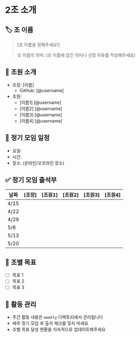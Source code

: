 # 2조 소개

## 🏷️ 조 이름
> [조 이름을 정해주세요!]
> 
> 조 이름의 의미: 
> (조 이름에 담긴 의미나 선정 이유를 작성해주세요)

## 👥 조원 소개
- 조장: [이름]
  - GitHub: [@username]
- 조원:
  - [이름1] [@username]
  - [이름2] [@username]
  - [이름3] [@username]
  - [이름4] [@username]

## 📅 정기 모임 일정
- 요일: 
- 시간: 
- 장소: (온라인/오프라인 장소)

## ✅ 정기 모임 출석부

| 날짜 | [조장] | [조원1] | [조원2] | [조원3] | [조원4] |
|------|---------|---------|---------|---------|---------|
| 4/15 |         |         |         |         |         |
| 4/22 |         |         |         |         |         |
| 4/29 |         |         |         |         |         |
| 5/6  |         |         |         |         |         |
| 5/13 |         |         |         |         |         |
| 5/20 |         |         |         |         |         |

## 🎯 조별 목표
- [ ] 목표 1
- [ ] 목표 2
- [ ] 목표 3

## 📝 활동 관리
- 주간 활동 내용은 `weekly` 디렉토리에서 관리됩니다
- 매주 정기 모임 후 출석 체크를 잊지 마세요
- 조별 목표 달성 현황을 지속적으로 업데이트해주세요
